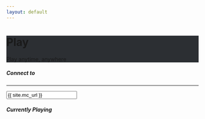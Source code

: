 ```yaml
---
layout: default
---
```


<div class="jumbotron jumbotron-fluid play" style="background: url('{{ site.url }}/assets/images/bg.jpg') #2c2f33 no-repeat center center fixed; background-size: cover;">
    <div class="container">
        <h1 class="heading">Play</h1>
        <p class="lead">Play anytime, anywhere</p>
    </div>
</div>
<div class="container">
    <div class="row">
        <div class="col-sm-3">
            <div class="sidebar">
                <div class="card">
                    <div class="card-body">
                        <h5 class="card-title heading">Connect to</h5>
                        <hr />
                        <input class="input" onclick="this.select();" readonly="" type="text" value="{{ site.mc_url }}">
                    </div>
                </div>
            </div>
        </div>
        <div class="col-sm-9">
            <div class="status">
                <div class="card">
                    <h5 class="card-header heading">Currently Playing</h5>
                    <div class="card-body">
                        <h5 class="card-title">
                            <span id="mapName"></span> <span id="playerCount"></span>
                            <span id="fallback"></span>
                        </h5>
                    </div>
                </div>
            </div>
        </div>
    </div>
</div>
